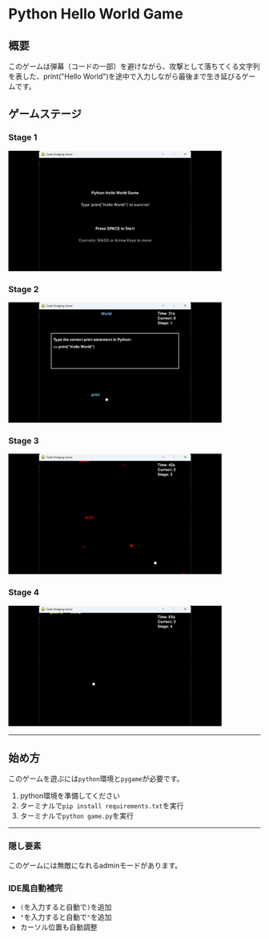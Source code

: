 # Python Hello World Game

## 概要
このゲームは弾幕（コードの一部）を避けながら、攻撃として落ちてくる文字列を表した、print("Hello World")を途中で入力しながら最後まで生き延びるゲームです。

## ゲームステージ

### Stage 1
![Stage 1](stage1.gif)

### Stage 2
![Stage 2](stage2.gif)

### Stage 3
![Stage 3](stage3.gif)

### Stage 4
![Stage 4](stage4.gif)

---
## 始め方
このゲームを遊ぶには``` python ```環境と```pygame```が必要です。
1. python環境を準備してください
2. ターミナルで```pip install requirements.txt```を実行
3. ターミナルで```python game.py```を実行

---
### 隠し要素
このゲームには無敵になれるadminモードがあります。

### **IDE風自動補完**
- `(`を入力すると自動で`)`を追加
- `"`を入力すると自動で`"`を追加
- カーソル位置も自動調整